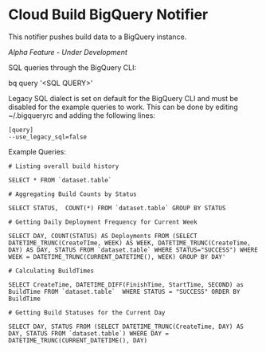 # Cloud Build BigQuery Notifier

This notifier pushes build data to a BigQuery instance.

*Alpha Feature - Under Development*

SQL queries through the BigQuery CLI:

bq query '\<SQL QUERY\>'

Legacy SQL dialect is set on default for the BigQuery CLI and must be disabled for the example queries to work.
This can be done by editing ~/.bigqueryrc and adding the following lines:

```
[query]
--use_legacy_sql=false
```

Example Queries:
```
# Listing overall build history

SELECT * FROM `dataset.table`

# Aggregating Build Counts by Status

SELECT STATUS,  COUNT(*) FROM `dataset.table` GROUP BY STATUS

# Getting Daily Deployment Frequency for Current Week

SELECT DAY, COUNT(STATUS) AS Deployments FROM (SELECT DATETIME_TRUNC(CreateTIme, WEEK) AS WEEK, DATETIME_TRUNC(CreateTime, DAY) AS DAY, STATUS FROM `dataset.table` WHERE STATUS="SUCCESS") WHERE WEEK = DATETIME_TRUNC(CURRENT_DATETIME(), WEEK) GROUP BY DAY'

# Calculating BuildTimes

SELECT CreateTime, DATETIME_DIFF(FinishTime, StartTime, SECOND) as BuildTime FROM `dataset.table`  WHERE STATUS = "SUCCESS" ORDER BY BuildTime

# Getting Build Statuses for the Current Day

SELECT DAY, STATUS FROM (SELECT DATETIME_TRUNC(CreateTime, DAY) AS DAY, STATUS FROM `dataset.table`) WHERE DAY = DATETIME_TRUNC(CURRENT_DATETIME(), DAY)
```
